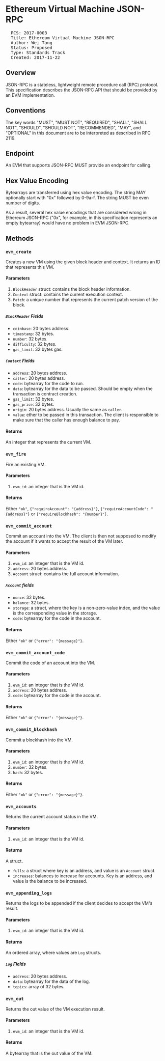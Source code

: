 # Ethereum Virtual Machine JSON-RPC

<pre>
  PCS: 2017-0003
  Title: Ethereum Virtual Machine JSON-RPC
  Author: Wei Tang <hi@that.world>
  Status: Proposed
  Type: Standards Track
  Created: 2017-11-22
</pre>

## Overview

JSON-RPC is a stateless, lightweight remote procedure call (RPC)
protocol. This specification describes the JSON-RPC API that should be
provided by an EVM implementation.

## Conventions

The key words "MUST", "MUST NOT", "REQUIRED", "SHALL", "SHALL NOT",
"SHOULD", "SHOULD NOT", "RECOMMENDED", "MAY", and "OPTIONAL" in this
document are to be interpreted as described in RFC 2119.

## Endpoint

An EVM that supports JSON-RPC MUST provide an endpoint for calling.

## Hex Value Encoding

Bytearrays are transferred using hex value encoding. The string MAY
optionally start with "0x" followed by 0-9a-f. The string MUST be even
number of digits.

As a result, several hex value encodings that are considered wrong in
Ethereum JSON-RPC ("0x", for example, in this specification represents
an empty bytearray) would have no problem in EVM JSON-RPC.

## Methods

### `evm_create`

Creates a new VM using the given block header and context. It returns an
ID that represents this VM.

#### Parameters

1. `BlockHeader` struct: contains the block header information.
2. `Context` struct: contains the current execution context.
3. `Patch`: a unique number that represents the current patch version
   of the block.

##### `BlockHeader` Fields

* `coinbase`: 20 bytes address.
* `timestamp`: 32 bytes.
* `number`: 32 bytes.
* `difficulty`: 32 bytes.
* `gas_limit`: 32 bytes gas.

##### `Context` Fields

* `address`: 20 bytes address.
* `caller`: 20 bytes address.
* `code`: bytearray for the code to run.
* `data`: bytearray for the data to be passed. Should be empty when
   the transaction is contract creation.
* `gas_limit`: 32 bytes.
* `gas_price`: 32 bytes.
* `origin`: 20 bytes address. Usually the same as `caller`.
* `value`: ether to be passed in this transaction. The client is
   responsible to make sure that the caller has enough balance to pay.

#### Returns

An integer that represents the current VM.

### `evm_fire`

Fire an existing VM.

#### Parameters

1. `evm_id`: an integer that is the VM id.

#### Returns

Either `"ok"`, `{"requireAccount": "{address}"}`,
`{"requireAccountCode": "{address}"}` or
`{"requireBlockhash": "{number}"}`.

### `evm_commit_account`

Commit an account into the VM. The client is then not supposed to modify
the account if it wants to accept the result of the VM later.

#### Parameters

1. `evm_id`: an integer that is the VM id.
2. `address`: 20 bytes address.
3. `Account` struct: contains the full account information.

##### `Account` fields

* `nonce`: 32 bytes.
* `balance`: 32 bytes.
* `storage`: a struct, where the key is a non-zero-value index, and
   the value is the corresponding value in the storage.
* `code`: bytearray for the code in the account.

#### Returns

Either `"ok"` or `{"error": "{message}"}`.

### `evm_commit_account_code`

Commit the code of an account into the VM.

#### Parameters

1. `evm_id`: an integer that is the VM id.
2. `address`: 20 bytes address.
3. `code`: bytearray for the code in the account.

#### Returns

Either `"ok"` or `{"error": "{message}"}`.

### `evm_commit_blockhash`

Commit a blockhash into the VM.

#### Parameters

1. `evm_id`: an integer that is the VM id.
2. `number`: 32 bytes.
3. `hash`: 32 bytes.

#### Returns

Either `"ok"` or `{"error": "{message}"}`.

### `evm_accounts`

Returns the current account status in the VM.

#### Parameters

1. `evm_id`: an integer that is the VM id.

#### Returns

A struct.

* `fulls`: a struct where key is an address, and value is an
   `Account` struct.
* `increases`: balances to increase for accounts. Key is an address,
   and value is the balance to be increased.

### `evm_appending_logs`

Returns the logs to be appended if the client decides to accept the VM's
result.

#### Parameters

1. `evm_id`: an integer that is the VM id.

#### Returns

An ordered array, where values are `Log` structs.

##### `Log` Fields

* `address`: 20 bytes address.
* `data`: bytearray for the data of the log.
* `topics`: array of 32 bytes.

### `evm_out`

Returns the out value of the VM execution result.

#### Parameters

1. `evm_id`: an integer that is the VM id.

#### Returns

A bytearray that is the out value of the VM.
